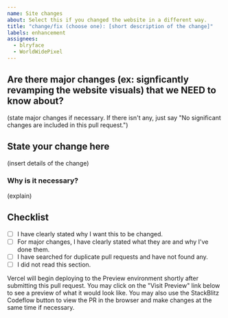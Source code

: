 ```yaml
---
name: Site changes
about: Select this if you changed the website in a different way.
title: "change/fix (choose one): [short description of the change]"
labels: enhancement
assignees:
  - blryface
  - WorldWidePixel
---
```


## Are there major changes (ex: signficantly revamping the website visuals) that we NEED to know about?

(state major changes if necessary. If there isn't any, just say "No significant changes are included in this pull request.")

## State your change here

(insert details of the change)

### Why is it necessary?

(explain)

## Checklist

- [ ] I have clearly stated why I want this to be changed.
- [ ] For major changes, I have clearly stated what they are and why I've done them.
- [ ] I have searched for duplicate pull requests and have not found any.
- [ ] I did not read this section.

Vercel will begin deploying to the Preview environment shortly after submitting this pull request. You may click on the "Visit Preview" link below to see a preview of what it would look like.
You may also use the StackBlitz Codeflow button to view the PR in the browser and make changes at the same time if necessary.
